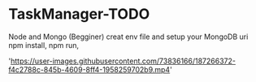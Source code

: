 # TaskManager-TODO
 Node and Mongo (Begginer)
 creat env file and setup your MongoDB uri
 npm install,
 npm run,
 
 
'https://user-images.githubusercontent.com/73836166/187266372-f4c2788c-845b-4609-8ff4-1958259702b9.mp4'
